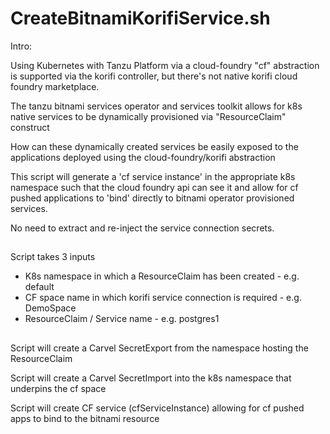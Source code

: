 # CreateBitnamiKorifiService.sh

Intro:

Using Kubernetes with Tanzu Platform via a cloud-foundry "cf" abstraction is supported via the korifi controller, but there's not native korifi cloud foundry marketplace.

The tanzu bitnami services operator and services toolkit allows for k8s native services to be dynamically provisioned via "ResourceClaim" construct

How can these dynamically created services be easily exposed to the applications deployed using the cloud-foundry/korifi abstraction

This script will generate a 'cf service instance' in the appropriate k8s namespace such that the cloud foundry api can see it and allow for cf pushed applications to 'bind' directly to bitnami operator provisioned services. 

No need to extract and re-inject the service connection secrets.


##


Script takes 3 inputs
- K8s namespace in which a ResourceClaim has been created - e.g. default
- CF space name in which korifi service connection is required - e.g. DemoSpace
- ResourceClaim / Service name - e.g. postgres1


##

Script will create a Carvel SecretExport from the namespace hosting the ResourceClaim

Script will create a Carvel SecretImport into the k8s namespace that underpins the cf space

Script will create CF service (cfServiceInstance) allowing for cf pushed apps to bind to the bitnami resource
